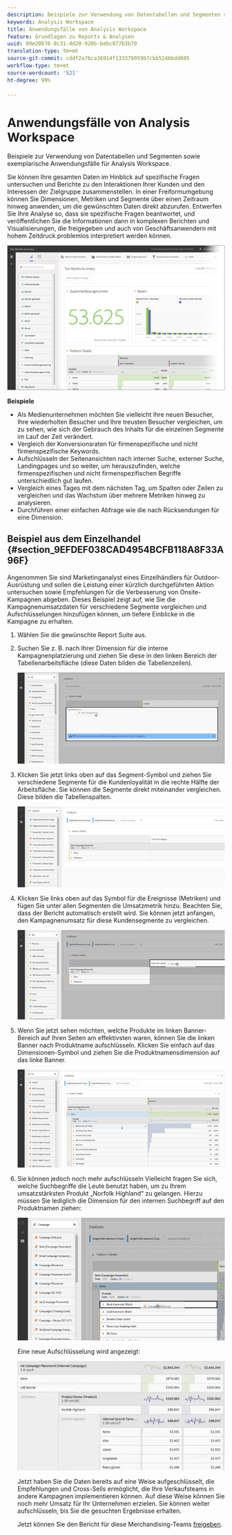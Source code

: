 ```yaml
---
description: Beispiele zur Verwendung von Datentabellen und Segmenten sowie exemplarische Anwendungsfälle für Analysis Workspace.
keywords: Analysis Workspace
title: Anwendungsfälle von Analysis Workspace
feature: Grundlagen zu Reports & Analysen
uuid: 09e20b76-8c31-4d20-920b-bebc877b3b70
translation-type: tm+mt
source-git-commit: cddf2a76ca36914f133379959b7cbb5246bdd695
workflow-type: tm+mt
source-wordcount: '521'
ht-degree: 99%

---
```



# Anwendungsfälle von Analysis Workspace

Beispiele zur Verwendung von Datentabellen und Segmenten sowie exemplarische Anwendungsfälle für Analysis Workspace.

Sie können Ihre gesamten Daten im Hinblick auf spezifische Fragen untersuchen und Berichte zu den Interaktionen Ihrer Kunden und den Interessen der Zielgruppe zusammenstellen. In einer Freiformumgebung können Sie Dimensionen, Metriken und Segmente über einen Zeitraum hinweg anwenden, um die gewünschten Daten direkt abzurufen. Entwerfen Sie Ihre Analyse so, dass sie spezifische Fragen beantwortet, und veröffentlichen Sie die Informationen dann in komplexen Berichten und Visualisierungen, die freigegeben und auch von Geschäftsanwendern mit hohem Zeitdruck problemlos interpretiert werden können.

![](assets/two-months-summary-project.png)

**Beispiele**

* Als Medienunternehmen möchten Sie vielleicht Ihre neuen Besucher, Ihre wiederholten Besucher und Ihre treusten Besucher vergleichen, um zu sehen, wie sich der Gebrauch des Inhalts für die einzelnen Segmente im Lauf der Zeit verändert.
* Vergleich der Konversionsraten für firmenspezifische und nicht firmenspezifische Keywords.
* Aufschlüsseln der Seitenansichten nach interner Suche, externer Suche, Landingpages und so weiter, um herauszufinden, welche firmenspezifischen und nicht firmenspezifischen Begriffe unterschiedlich gut laufen.
* Vergleich eines Tages mit dem nächsten Tag, um Spalten oder Zeilen zu vergleichen und das Wachstum über mehrere Metriken hinweg zu analysieren.
* Durchführen einer einfachen Abfrage wie die nach Rücksendungen für eine Dimension.

## Beispiel aus dem Einzelhandel {#section_9EFDEF038CAD4954BCFB118A8F33A96F}

Angenommen Sie sind Marketinganalyst eines Einzelhändlers für Outdoor-Ausrüstung und sollen die Leistung einer kürzlich durchgeführten Aktion untersuchen sowie Empfehlungen für die Verbesserung von Onsite-Kampagnen abgeben. Dieses Beispiel zeigt auf, wie Sie die Kampagnenumsatzdaten für verschiedene Segmente vergleichen und Aufschlüsselungen hinzufügen können, um tiefere Einblicke in die Kampagne zu erhalten.

1. Wählen Sie die gewünschte Report Suite aus.
1. Suchen Sie z. B. nach Ihrer Dimension für die interne Kampagnenplatzierung und ziehen Sie diese in den linken Bereich der Tabellenarbeitsfläche (diese Daten bilden die Tabellenzeilen).

   ![](assets/drag_dimension.png)

1. Klicken Sie jetzt links oben auf das Segment-Symbol und ziehen Sie verschiedene Segmente für die Kundenloyalität in die rechte Hälfte der Arbeitsfläche. Sie können die Segmente direkt miteinander vergleichen. Diese bilden die Tabellenspalten.

   ![](assets/drag_segments.png)

1. Klicken Sie links oben auf das Symbol für die Ereignisse (Metriken) und fügen Sie unter allen Segmenten die Umsatzmetrik hinzu. Beachten Sie, dass der Bericht automatisch erstellt wird. Sie können jetzt anfangen, den Kampagnenumsatz für diese Kundensegmente zu vergleichen.

   ![](assets/drag_metrics.png)

1. Wenn Sie jetzt sehen möchten, welche Produkte im linken Banner-Bereich auf Ihren Seiten am effektivsten waren, können Sie die linken Banner nach Produktname aufschlüsseln. Klicken Sie einfach auf das Dimensionen-Symbol und ziehen Sie die Produktnamensdimension auf das linke Banner.

   ![](assets/breakdown_prodname.png)

1. Sie können jedoch noch mehr aufschlüsseln Vielleicht fragen Sie sich, welche Suchbegriffe die Leute benutzt haben, um zu Ihrem umsatzstärksten Produkt „Norfolk Highland“ zu gelangen. Hierzu müssen Sie lediglich die Dimension für den internen Suchbegriff auf den Produktnamen ziehen:

   ![](assets/breakdown_intsearchterm.png)

   Eine neue Aufschlüsselung wird angezeigt:

   ![](assets/breakdown_result.png)

   Jetzt haben Sie die Daten bereits auf eine Weise aufgeschlüsselt, die Empfehlungen und Cross-Sells ermöglicht, die Ihre Verkaufsteams in andere Kampagnen implementieren können. Auf diese Weise können Sie noch mehr Umsatz für Ihr Unternehmen erzielen. Sie können weiter aufschlüsseln, bis Sie die gesuchten Ergebnisse erhalten.

   Jetzt können Sie den Bericht für diese Merchandising-Teams [freigeben](/help/analyze/analysis-workspace/curate-share/curate.md).

